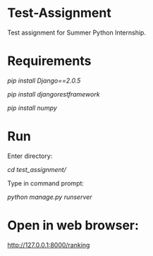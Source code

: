 # Test-Assignment

Test assignment for Summer Python Internship.

# Requirements

*pip install Django==2.0.5*

*pip install djangorestframework*

*pip install numpy*

# Run
Enter directory:

*cd test_assignment/*

Type in command prompt:

*python manage.py runserver*

# Open in web browser:

http://127.0.0.1:8000/ranking

